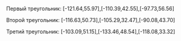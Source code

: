 Первый треугольник: [-121.64,55.97],[-110.39,42.55],[-97.73,56.56]

Второй треугольник: [-116.63,50.73],[-105.29,32.47],[-90.08,43.70]

Третий треугольник: [-103.09,51.15],[-133.46,48.54],[-118.08,33.32]
